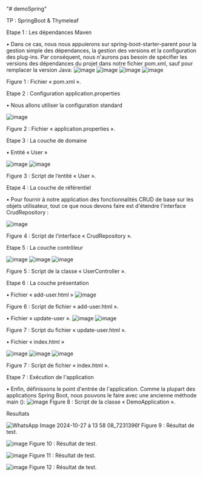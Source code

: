 "# demoSpring" 

TP : SpringBoot & Thymeleaf

Etape 1 : Les dépendances Maven

•	Dans ce cas, nous nous appuierons sur spring-boot-starter-parent pour la gestion simple des dépendances, la gestion des versions et la configuration des plug-ins. Par conséquent, nous n'aurons pas besoin de spécifier les versions des dépendances du projet dans notre fichier pom.xml, sauf pour remplacer la version Java:
 ![image](https://github.com/user-attachments/assets/4352db92-8489-4dd3-9892-a4ad3fa6befe)
 ![image](https://github.com/user-attachments/assets/dd8d88ae-b84e-43ef-9876-92690a906203)
 ![image](https://github.com/user-attachments/assets/72110ba0-3df3-490d-9125-132932d87013)
 ![image](https://github.com/user-attachments/assets/22e35476-88ae-421f-b45e-a32fcf4f3852)
 
Figure 1 : Fichier « pom.xml ».


Etape 2 : Configuration application.properties

•	Nous allons utiliser la configuration standard

 ![image](https://github.com/user-attachments/assets/41a07867-3f74-4344-a23c-dca10283f3c2)

Figure 2 : Fichier « application.properties ».

 Etape 3 : La couche de domaine

•	Entité « User »
 
 ![image](https://github.com/user-attachments/assets/5b52510c-9982-4355-9801-ff579c1e27f8)
 ![image](https://github.com/user-attachments/assets/b4f91e3e-61cc-40a7-be25-8488b11627e5)

Figure 3 : Script de l’entité « User ».

Etape 4 : La couche de référentiel

•	Pour fournir à notre application des fonctionnalités CRUD de base sur les objets utilisateur, tout ce que nous devons faire est d'étendre l'interface CrudRepository :

 ![image](https://github.com/user-attachments/assets/cb1c8531-88c3-40e2-bb63-d5dc9e44025c)

Figure 4 : Script de l’interface « CrudRepository ».

Etape 5 : La couche contrôleur

 
 ![image](https://github.com/user-attachments/assets/a78d41b7-6955-4720-ae64-85dc1e3925f6)
 ![image](https://github.com/user-attachments/assets/a1f48eb4-7e10-41b6-9c7f-be0b2a961052)
 ![image](https://github.com/user-attachments/assets/91d7d003-2d8c-4764-b145-05011fa1e233)
 
Figure 5 : Script de la classe « UserController ».

 Etape 6 : La couche présentation

•	Fichier « add-user.html »
![image](https://github.com/user-attachments/assets/c693c70d-4d33-4784-91d4-09dcfc9458a4)

Figure 6 : Script de fichier « add-user.html ».

•	Fichier « update-user ».
 ![image](https://github.com/user-attachments/assets/3617a41c-a031-48ba-84d2-21e1761fbeed)
 ![image](https://github.com/user-attachments/assets/fc974a6f-438c-4d2f-a580-e2f92a6380f9)

Figure 7 : Script du fichier « update-user.html ».

•	Fichier « index.html »
 
 ![image](https://github.com/user-attachments/assets/35d2f15b-e2db-4920-81fd-fbd7ca65dd25)
 ![image](https://github.com/user-attachments/assets/caf4e666-96e7-49b1-b7f6-7ab3d38c5a38)
 ![image](https://github.com/user-attachments/assets/0a671682-8cd5-4515-83c4-ba91e6ca2c60)

Figure 7 : Script de fichier « index.html ».

Etape 7 : Exécution de l'application

•	Enfin, définissons le point d'entrée de l'application. Comme la plupart des applications Spring Boot, nous pouvons le faire avec une ancienne méthode main ():
 ![image](https://github.com/user-attachments/assets/3505fae8-bd82-4d84-90a0-819df9a9cf03)
Figure 8 : Script de la classe « DemoApplication ».


Resultats

![WhatsApp Image 2024-10-27 à 13 58 08_7231396f](https://github.com/user-attachments/assets/bdb6af4d-c6d3-4e63-8ada-1e1f72e1973e)
Figure 9 : Résultat de test.

![image](https://github.com/user-attachments/assets/d3b487b6-5124-4f24-8091-e7bd447755c2)
Figure 10 : Résultat de test.

![image](https://github.com/user-attachments/assets/c875c177-fbdd-4a21-928d-47e643a971bc)
Figure 11 : Résultat de test.

![image](https://github.com/user-attachments/assets/ff584d1e-0497-48fa-87d7-07fd81109d0b)
Figure 12 : Résultat de test.




